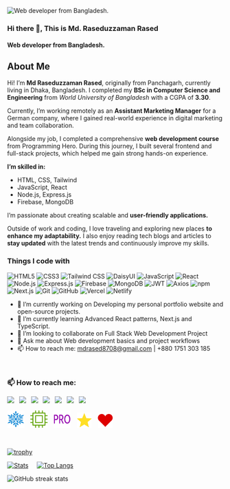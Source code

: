 ![Web developer from Bangladesh.](https://media.licdn.com/dms/image/v2/D5616AQHI58vbYX4XCg/profile-displaybackgroundimage-shrink_350_1400/B56ZiGpZV8HcAc-/0/1754605656783?e=1757548800&v=beta&t=4V3HRyxUpnwe2mHPn4p0bdn1ZFKvc3HUaaFwpKICtIc)

### Hi there 👋, This is Md. Raseduzzaman Rased
#### Web developer from Bangladesh.

## About Me

Hi! I’m **Md Raseduzzaman Rased**, originally from Panchagarh, currently living in Dhaka, Bangladesh. I completed my **BSc in Computer Science and Engineering** from *World University of Bangladesh* with a CGPA of **3.30**.

Currently, I’m working remotely as an **Assistant Marketing Manager** for a German company, where I gained real-world experience in digital marketing and team collaboration.  

Alongside my job, I completed a comprehensive **web development course** from Programming Hero. During this journey, I built several frontend and full-stack projects, which helped me gain strong hands-on experience.

**I’m skilled in:**
- HTML, CSS, Tailwind  
- JavaScript, React  
- Node.js, Express.js  
- Firebase, MongoDB  

I’m passionate about creating scalable and **user-friendly applications.**

Outside of work and coding, I love traveling and exploring new places **to enhance my adaptability.** I also enjoy reading tech blogs and articles to **stay updated** with the latest trends and continuously improve my skills.

<h3>Things I code with</h3>
<p>
 <img alt="HTML5" src="https://img.shields.io/badge/-HTML5-E34F26?style=flat-square&logo=html5&logoColor=white" />
<img alt="CSS3" src="https://img.shields.io/badge/-CSS3-1572B6?style=flat-square&logo=css3&logoColor=white" />
<img alt="Tailwind CSS" src="https://img.shields.io/badge/-Tailwind_CSS-06B6D4?style=flat-square&logo=tailwind-css&logoColor=white" />
 <img alt="DaisyUI" src="https://img.shields.io/badge/-DaisyUI-65E3A4?style=flat-square&logo=daisyui&logoColor=white" />
<img alt="JavaScript" src="https://img.shields.io/badge/-JavaScript-F7DF1E?style=flat-square&logo=javascript&logoColor=black" />
<img alt="React" src="https://img.shields.io/badge/-React-61DAFB?style=flat-square&logo=react&logoColor=black" />
<img alt="Node.js" src="https://img.shields.io/badge/-Node.js-339933?style=flat-square&logo=node.js&logoColor=white" />
<img alt="Express.js" src="https://img.shields.io/badge/-Express.js-000000?style=flat-square&logo=express&logoColor=white" />
<img alt="Firebase" src="https://img.shields.io/badge/-Firebase-FFCA28?style=flat-square&logo=firebase&logoColor=black" />
<img alt="MongoDB" src="https://img.shields.io/badge/-MongoDB-47A248?style=flat-square&logo=mongodb&logoColor=white" />
 <img alt="JWT" src="https://img.shields.io/badge/-JWT-000000?style=flat-square&logo=jsonwebtokens&logoColor=white" />
 <img alt="Axios" src="https://img.shields.io/badge/-Axios-5A29E4?style=flat-square&logo=axios&logoColor=white" />
<img alt="npm" src="https://img.shields.io/badge/-npm-CB3837?style=flat-square&logo=npm&logoColor=white" />
 <img alt="Next.js" src="https://img.shields.io/badge/-Next.js-000000?style=flat-square&logo=nextdotjs&logoColor=white" />
<img alt="Git" src="https://img.shields.io/badge/-Git-F05032?style=flat-square&logo=git&logoColor=white" />
<img alt="GitHub" src="https://img.shields.io/badge/-GitHub-181717?style=flat-square&logo=github&logoColor=white" />
<img alt="Vercel" src="https://img.shields.io/badge/-Vercel-000000?style=flat-square&logo=vercel&logoColor=white" />
<img alt="Netlify" src="https://img.shields.io/badge/-Netlify-00C7B7?style=flat-square&logo=netlify&logoColor=white" /
 <img alt="Figma" src="https://img.shields.io/badge/-Figma-F24E1E?style=flat-square&logo=figma&logoColor=white" />
</p>

- 🔭 I’m currently working on Developing my personal portfolio website and open-source projects. 
- 🌱 I’m currently learning Advanced React patterns, Next.js and TypeScript. 
- 👯 I’m looking to collaborate on Full Stack Web Development Project 
- 💬 Ask me about Web development basics and project workflows 
- 📫 How to reach me: mdrased8708@gmail.com | +880 1751 303 185

<br>
<h3> 📫 How to reach me:</h3>

[<img src="https://github.githubassets.com/images/modules/logos_page/GitHub-Mark.png" width="3.5%"/>](https://github.com/raseduzzaman-rased) &nbsp; 
[<img src="https://img.icons8.com/color/48/000000/linkedin.png" width="3.5%"/>](https://www.linkedin.com/in/raseduzzaman-rased) &nbsp; 
[<img src="https://img.icons8.com/fluent/48/000000/facebook-new.png" width="3.5%"/>](https://www.facebook.com/mdraseduzzaman.rased0) &nbsp; 
[<img src="https://img.icons8.com/color/48/000000/twitter.png" width="3.5%"/>](https://twitter.com/freelancerrased) &nbsp; 
[<img src="https://img.icons8.com/color/48/000000/youtube-play.png" width="3.5%"/>](https://youtube.com/freelancerrased) &nbsp; 
[<img src="https://img.icons8.com/color/48/000000/domain.png" width="3.5%"/>](https://freelancerrased.com) &nbsp; 
[<img src="https://img.icons8.com/fluent/48/000000/gmail.png" width="3.5%"/>](mailto:mdrased8708@gmail.com)


<a href='https://archiveprogram.github.com/'><img src='https://raw.githubusercontent.com/acervenky/animated-github-badges/master/assets/acbadge.gif' width='40' height='40'></a> <a href='https://docs.github.com/en/developers'><img src='https://raw.githubusercontent.com/acervenky/animated-github-badges/master/assets/devbadge.gif' width='40' height='40'></a> <a href='https://github.com/pricing'><img src='https://raw.githubusercontent.com/acervenky/animated-github-badges/master/assets/pro.gif' width='40' height='40'></a> <a href='https://stars.github.com/'><img src='https://raw.githubusercontent.com/acervenky/animated-github-badges/master/assets/starbadge.gif' width='35' height='35'></a> <a href='https://docs.github.com/en/github/supporting-the-open-source-community-with-github-sponsors'><img src='https://raw.githubusercontent.com/acervenky/animated-github-badges/master/assets/sponsorbadge.gif' width='35' height='35'></a> 

<br>

[![trophy](https://github-profile-trophy.vercel.app/?username=raseduzzaman-rased&theme=dracula&no-frame=false&no-bg=false&margin-w=4)](https://github.com/ryo-ma/github-profile-trophy)

[![Stats](https://github-readme-stats.vercel.app/api?username=raseduzzaman-rased&show_icons=true&theme=radical)](https://github-readme-stats.vercel.app/api?username=raseduzzaman-rased&show_icons=true&theme=radical)
&nbsp;&nbsp;&nbsp;
[![Top Langs](https://github-readme-stats.vercel.app/api/top-langs/?username=raseduzzaman-rased&layout=compact&theme=radical)](https://github.com/anuraghazra/github-readme-stats)


![GitHub streak stats](https://streak-stats.demolab.com/?user=raseduzzaman-rased)  
